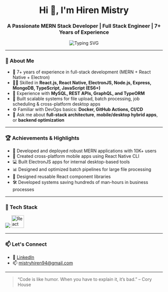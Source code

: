 <h1 align="center">Hi 👋, I'm Hiren Mistry</h1>
<h3 align="center">A Passionate MERN Stack Developer | Full Stack Engineer | 7+ Years of Experience</h3>

<p align="center">
  <img src="https://readme-typing-svg.demolab.com/?lines=Full+Stack+Developer;MERN+%2B+React+Native+%2B+ElectronJS;Backend+Expert+%7C+Node.js+%2B+Express;React+%7C+MongoDB+%7C+TypeScript;Always+Learning+%26+Building&center=true&width=800&height=45" alt="Typing SVG">
</p>

---

### 🚀 About Me

- 🧠 7+ years of experience in full-stack development (MERN + React Native + Electron)
- 👨‍💻 Skilled in **React.js, React Native, ElectronJS, Node.js, Express, MongoDB, TypeScript, JavaScript (ES6+)**
- 💾 Experience with **MySQL, REST APIs, GraphQL, and TypeORM**
- 📁 Built scalable systems for file upload, batch processing, job scheduling & cross-platform desktop apps
- ⚙️ Familiar with DevOps basics: **Docker, GitHub Actions, CI/CD**
- 💬 Ask me about **full-stack architecture**, **mobile/desktop hybrid apps**, or **backend optimization**

---

### 🏆 Achievements & Highlights

- 🚀 Developed and deployed robust MERN applications with 10K+ users
- 📱 Created cross-platform mobile apps using React Native CLI
- 💻 Built ElectronJS apps for internal desktop-based tools
- 📊 Designed and optimized batch pipelines for large file processing
- 🧪 Designed reusable React component libraries
- 🛠 Developed systems saving hundreds of man-hours in business processes

---

### 🧰 Tech Stack

<p align="left">
  <img src="https://skillicons.dev/icons?i=react,electron,nodejs,express,mongodb,typescript,javascript,mysql,html,css,git,docker,graphql" />
  <img src="https://cdn.worldvectorlogo.com/logos/react-native-1.svg" alt="React Native" width="40" height="40" title="React Native" />
</p>


---

<!--

### 📈 GitHub Stats

<p align="left">
  <img src="https://github-readme-stats.vercel.app/api?username=mistryhiren94&show_icons=true&theme=radical" alt="GitHub Stats" />
  <img src="https://github-readme-streak-stats.herokuapp.com/?user=mistryhiren94&theme=radical" alt="GitHub Streak" />
</p>

---

-->

### 📫 Let's Connect

- 💼 <a href="https://www.linkedin.com/in/hiren-mistry-b89656125/" target="_blank" rel="noopener noreferrer">LinkedIn</a>
- 📫 <a href="mailto:mistryhiren94@gmail.com">mistryhiren94@gmail.com</a>

---

> “Code is like humor. When you have to explain it, it’s bad.” – Cory House
